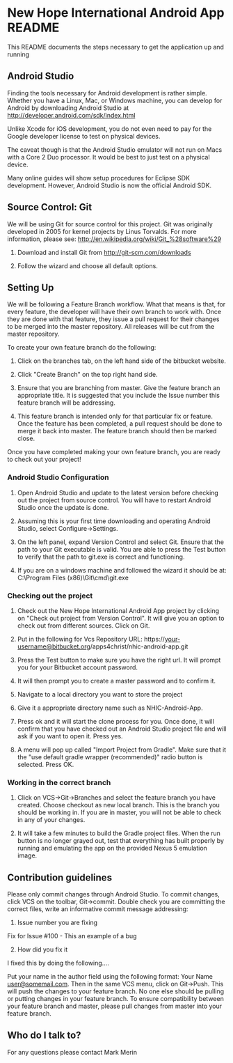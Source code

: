 # New Hope International Android App README #

This README documents the steps  necessary to get the application up and running

## Android Studio ##

Finding the tools necessary for Android development is rather simple. Whether you have a Linux, Mac, or Windows machine, you can develop for Android by downloading Android Studio at http://developer.android.com/sdk/index.html

Unlike Xcode for iOS development, you do not even need to pay for the Google developer license to test on physical devices. 

The caveat though is that the Android Studio emulator will not run on Macs with a Core 2 Duo processor. It would be best to just test on a physical device. 

Many online guides will show setup procedures for Eclipse SDK development. However, Android Studio is now the official Android SDK. 

## Source Control: Git ##

We will be using Git for source control for this project. Git was originally developed in 2005 for kernel projects by Linus Torvalds. For more information, please see: http://en.wikipedia.org/wiki/Git_%28software%29

1. Download and install Git from http://git-scm.com/downloads

2. Follow the wizard and choose all default options. 

## Setting Up ##

We will be following a Feature Branch workflow. What that means is that, for every feature, the developer will have their own branch to work with. Once they are done with that feature, they issue a pull request for their changes to be merged into the master repository. All releases will be cut from the master repository.

To create your own feature branch do the following:

1. Click on the branches tab, on the left hand side of the bitbucket website. 

2. Click "Create Branch" on the top right hand side.

3. Ensure that you are branching from master. Give the feature branch an appropriate title. It is suggested that you include the Issue number this feature branch will be addressing. 

4. This feature branch is intended only for that particular fix or feature. Once the feature has been completed, a pull request should be done to merge it back into master. The feature branch should then be marked close. 

Once you have completed making your own feature branch, you are ready to check out your project!

### Android Studio Configuration ###

1. Open Android Studio and update to the latest version before checking out the project from source control. You will have to restart Android Studio once the update is done. 

2. Assuming this is your first time downloading and operating Android Studio, select Configure->Settings.

3. On the left panel, expand Version Control and select Git. Ensure that the path to your Git executable is valid. You are able to press the Test button to verify that the path to git.exe is correct and functioning.

4. If you are on a windows machine and followed the wizard it should be at: C:\Program Files (x86)\Git\cmd\git.exe

### Checking out the project ###

1. Check out the New Hope International Android App project by clicking on "Check out project from Version Control". It will give you an option to check out from different sources. Click on Git. 

2. Put in the following for Vcs Repository URL: https://your-username@bitbucket.org/apps4christ/nhic-android-app.git

3. Press the Test button to make sure you have the right url. It will prompt you for your Bitbucket account password.

4. It will then prompt you to create a master password and to confirm it.

5. Navigate to a local directory you want to store the project

6. Give it a appropriate directory name such as NHIC-Android-App. 

7. Press ok and it will start the clone process for you. Once done, it will confirm that you have checked out an Android Studio project file and will ask if you want to open it. Press yes. 

8. A menu will pop up called "Import Project from Gradle". Make sure that it the "use default gradle wrapper (recommended)" radio button is selected. Press OK. 

### Working in the correct branch ###

1. Click on VCS->Git->Branches and select the feature branch you have created. Choose checkout as new local branch. This is the branch you should be working in. If you are in master, you will not be able to check in any of your changes. 

2. It will take a few minutes to build the Gradle project files. When the run button is no longer grayed out, test that everything has built properly by running and emulating the app on the provided Nexus 5 emulation image.

## Contribution guidelines ##

Please only commit changes through Android Studio. To commit changes, click VCS on the toolbar,  Git->commit. Double check you are committing the correct files, write an informative commit message addressing:

1. Issue number you are fixing

Fix for Issue #100 - This an example of a bug

2. How did you fix it

I fixed this by doing the following....

Put your name in the author field using the following format: Your Name <user@somemail.com>. Then in the same VCS menu, click on Git->Push. This will push the changes to your feature branch. No one else should be pulling or putting changes in your feature branch. To ensure compatibility between your feature branch and master, please pull changes from master into your feature branch. 



## Who do I talk to? ##
For any questions please contact Mark Merin